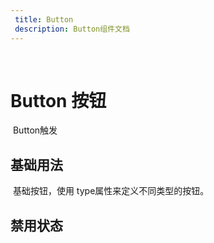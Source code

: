 ```yaml
---
 title: Button
 description: Button组件文档
---
```

 ​
 ​
 # Button 按钮
 ​
  Button触发
 ​
 ## 基础用法
 ​
 基础按钮，使用 type属性来定义不同类型的按钮。
 ​
 <preview path="../../packages/Button/lib/Button.vue" title="基础用法" description="Button 组件的基础用法"></preview>
 ​
 ## 禁用状态
  